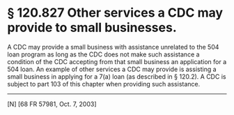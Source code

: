 # § 120.827   Other services a CDC may provide to small businesses.

A CDC may provide a small business with assistance unrelated to the 504 loan program as long as the CDC does not make such assistance a condition of the CDC accepting from that small business an application for a 504 loan. An example of other services a CDC may provide is assisting a small business in applying for a 7(a) loan (as described in § 120.2). A CDC is subject to part 103 of this chapter when providing such assistance.



---

[N] [68 FR 57981, Oct. 7, 2003]





